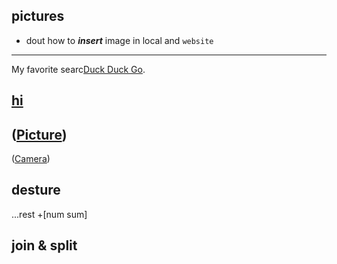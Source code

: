 ## pictures

- dout how to **_insert_** image in local and `website`

---

My favorite searc[Duck Duck Go](https://duckduckgo.com "The best search engine for privacy").

## [hi](https://www.google.com)

## ([Picture](https://images.app.goo.gl/RtMwFr161VuWaoYS9))

([Camera](https://images.app.goo.gl/b5R1WUiq73aNn5K97))

## desture

...rest +[num sum]

## join & split
